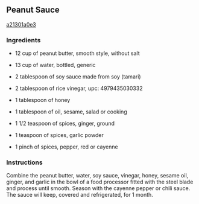 ## Peanut Sauce

[a21301a0e3](http://www.food.com/recipe/peanut-sauce-301697)

### Ingredients

 - 12 cup of peanut butter, smooth style, without salt

 - 13 cup of water, bottled, generic

 - 2 tablespoon of soy sauce made from soy (tamari)

 - 2 tablespoon of rice vinegar, upc: 4979435030332

 - 1 tablespoon of honey

 - 1 tablespoon of oil, sesame, salad or cooking

 - 1 1/2 teaspoon of spices, ginger, ground

 - 1 teaspoon of spices, garlic powder

 - 1 pinch of spices, pepper, red or cayenne

### Instructions

Combine the peanut butter, water, soy sauce, vinegar, honey, sesame oil, ginger, and garlic in the bowl of a food processor fitted with the steel blade and process until smooth. Season with the cayenne pepper or chili sauce. The sauce will keep, covered and refrigerated, for 1 month.